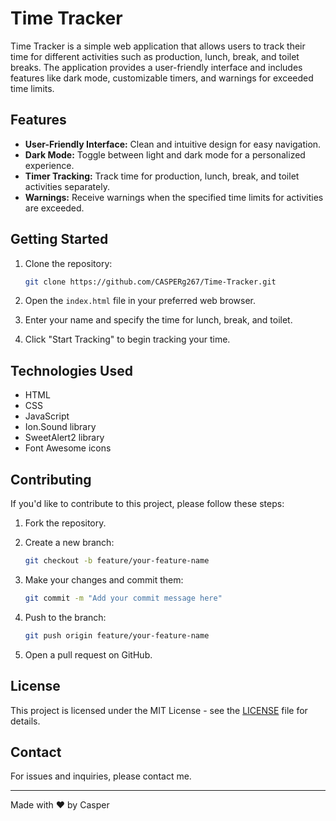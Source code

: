 # Time Tracker

Time Tracker is a simple web application that allows users to track their time for different activities such as production, lunch, break, and toilet breaks. The application provides a user-friendly interface and includes features like dark mode, customizable timers, and warnings for exceeded time limits.

## Features

- **User-Friendly Interface:** Clean and intuitive design for easy navigation.
- **Dark Mode:** Toggle between light and dark mode for a personalized experience.
- **Timer Tracking:** Track time for production, lunch, break, and toilet activities separately.
- **Warnings:** Receive warnings when the specified time limits for activities are exceeded.

## Getting Started

1. Clone the repository:

   ```bash
   git clone https://github.com/CASPERg267/Time-Tracker.git
   ```

2. Open the `index.html` file in your preferred web browser.

3. Enter your name and specify the time for lunch, break, and toilet.

4. Click "Start Tracking" to begin tracking your time.

## Technologies Used

- HTML
- CSS
- JavaScript
- Ion.Sound library
- SweetAlert2 library
- Font Awesome icons

## Contributing

If you'd like to contribute to this project, please follow these steps:

1. Fork the repository.

2. Create a new branch:

   ```bash
   git checkout -b feature/your-feature-name
   ```

3. Make your changes and commit them:

   ```bash
   git commit -m "Add your commit message here"
   ```

4. Push to the branch:

   ```bash
   git push origin feature/your-feature-name
   ```

5. Open a pull request on GitHub.

## License

This project is licensed under the MIT License - see the [LICENSE](LICENSE) file for details.

## Contact

For issues and inquiries, please contact me.

---

Made with ❤️ by Casper
```
